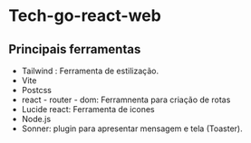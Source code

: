 # Tech-go-react-web
## Principais ferramentas
- Tailwind : Ferramenta de estilização.
- Vite
- Postcss
- react - router - dom: Ferramnenta para criação de rotas
- Lucide react: Ferramenta de icones 
- Node.js
- Sonner: plugin para apresentar mensagem e tela (Toaster).